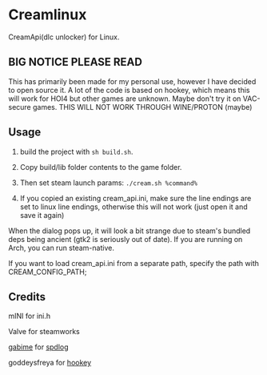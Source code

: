 # Creamlinux
CreamApi(dlc unlocker) for Linux.

## BIG NOTICE PLEASE READ
This has primarily been made for my personal use, however I have decided to open source it. A lot of the code is based on hookey, which means this will work for HOI4 but other games are unknown. Maybe don't try it on VAC-secure games. THIS WILL NOT WORK THROUGH WINE/PROTON (maybe)

## Usage
1. build the project with `sh build.sh`.

2. Copy build/lib folder contents to the game folder.
3. Then set steam launch params: `./cream.sh %command%`
4. If you copied an existing cream_api.ini, make sure the line endings are set to linux line endings, otherwise this will not work (just open it and save it again)

When the dialog pops up, it will look a bit strange due to steam's bundled deps being ancient (gtk2 is seriously out of date). If you are running on Arch, you can run steam-native.


If you want to load cream_api.ini from a separate path, specify the path with CREAM_CONFIG_PATH;

## Credits
mINI for ini.h

Valve for steamworks

[gabime](https://github.com/gabime) for [spdlog](https://github.com/gabime/spdlog)

goddeysfreya for [hookey](https://github.com/goddessfreya/hookey)
